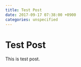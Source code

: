 ```yaml
---
title: Test Post
date: 2017-09-17 07:38:00 +0900
categories: unspecified
---
```


# Test Post

This is test post.
